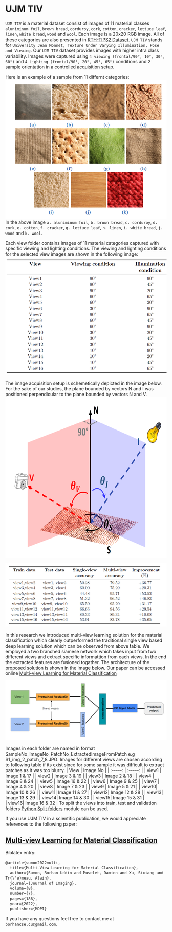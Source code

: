 # UJM TIV
`UJM TIV` is a material dataset consist of images of 11 material classes `aluniminum foil`, `brown bread`, `corduroy`, `cork`, `cotton`, `cracker`, `lettuce leaf`, `linen`, `white bread`, `wood` and `wool`. Each image is a 20x20 RGB image. All of these categories are also presented in [KTH-TIPS2 Dataset](https://www.csc.kth.se/cvaatabases/kth-tips/credits.html). `UJM TIV` stands for `University Jean Monnet, Texture Under Varying Illumination, Pose and Viewing`. Our `UJM TIV` dataset provides images with higher intra class variability. Images were captured using `4 viewing (frontal/90°, 10°, 30°, 60°)` and `4 Lighting (frontal/90°, 20°, 45°, 65°)` conditions and 2 sample orientation in a controlled acquisition setup. 

Here is an example of a sample from 11 differnt categories:
![Sample Images](imgs/sample_imgs.PNG)
In the above image `a. aluniminum foil`, `b. brown bread`, `c. corduroy`, `d. cork`, `e. cotton`, `f. cracker`, `g. lettuce leaf`, `h. linen`, `i. white bread`, `j. wood` and `k. wool`.

Each view folder contains images of 11 material categories captured with specific viewing and lighting conditions. The viewing and lighting conditions for the selected view images are shown in the following image:
![View Image](imgs/view_image_conditions.PNG)

The image acquisition setup is schemetically depicted in the image below. For the sake of our studies, the plane bounded by vectors N and I was positioned
perpendicular to the plane bounded by vectors N and V.
<img src= "imgs/acquisition_conditions.PNG" width="650" height="500">

![Results Image](imgs/exp_results.PNG)

In this research we introduced multi-view learning solution for the material classification which clearly outperformed the traditional single view based deep learning solution which can be observed from above table. We employed a two branched siamese network which takes input from two different views and extract specific informattion from each views. In the end the extracted features are fusioned togather. The architecture of the proposed solution is shown in the image below. Our paper can be accessed online [Multi-view Learning for Material Classification](https://www.mdpi.com/2313-433X/8/7/186)

![Siamese Architecture](imgs/siamese_architecture.PNG)

Images in each folder are named in format SampleNo_ImageNo_PatchNo_ExtractedImageFromPatch e.g S1_img_2_patch_7_8.JPG. Images for different views are chosen according to following table if its exist since for some sample it was difficult to extract patches as it was too blurry.
| 	View	  | 	Image No	 	|
| 	:-----:	| 	:-----:	 		|
| 	view1	| 	Image 1 & 17	| 
| 	view2	| 	Image 3 & 19	| 
| 	view3	| 	Image 2 & 18	| 
| 	view4	| 	Image 8 & 24	| 
| 	view5	| 	Image 16 & 22	| 
| 	view6	| 	Image 9 & 25	| 
| 	view7	| 	Image 4 & 20	| 
| 	view8	| 	Image 7 & 23	| 
| 	view9	| 	Image 5 & 21	| 
| 	view10| 	Image 10 & 26	| 
| 	view11| 	Image 11 & 27	| 
| 	view12| 	Image 12 & 28	| 
| 	view13| 	Image 13 & 29	| 
| 	view14| 	Image 14 & 30	| 
| 	view15| 	Image 15 & 31	| 	 
| 	view16| 	Image 16 & 32	| 
To split the views into train, test and validation folders [Python Split folders](https://github.com/jfilter/split-folders) module can be used.

If you use UJM TIV in a scientific publication, we would appreciate references to the following paper:
## [Multi-view Learning for Material Classification](https://www.mdpi.com/2313-433X/8/7/186)

Biblatex entry:
```
@article{sumon2022multi,
  title={Multi-View Learning for Material Classification},
  author={Sumon, Borhan Uddin and Muselet, Damien and Xu, Sixiang and Tr{\'e}meau, Alain},
  journal={Journal of Imaging},
  volume={8},
  number={7},
  pages={186},
  year={2022},
  publisher={MDPI}
```
If you have any questions feel free to contact me at `borhancse.cu@gmail.com`.

